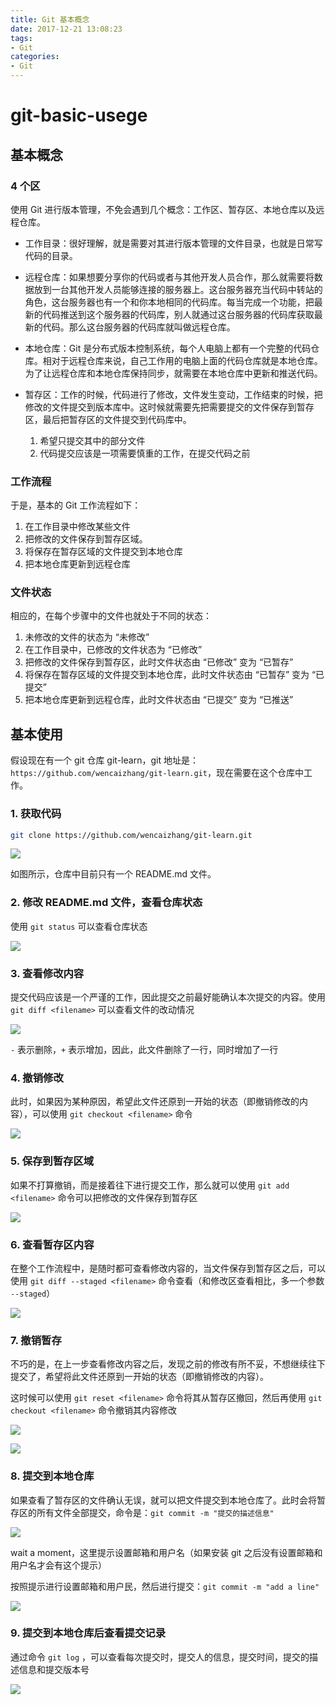 ```yaml
---
title: Git 基本概念
date: 2017-12-21 13:08:23
tags: 
- Git
categories: 
- Git
---
```

# git-basic-usege
## 基本概念

### 4 个区
使用 Git 进行版本管理，不免会遇到几个概念：工作区、暂存区、本地仓库以及远程仓库。

+ 工作目录：很好理解，就是需要对其进行版本管理的文件目录，也就是日常写代码的目录。

+ 远程仓库：如果想要分享你的代码或者与其他开发人员合作，那么就需要将数据放到一台其他开发人员能够连接的服务器上。这台服务器充当代码中转站的角色，这台服务器也有一个和你本地相同的代码库。每当完成一个功能，把最新的代码推送到这个服务器的代码库，别人就通过这台服务器的代码库获取最新的代码。那么这台服务器的代码库就叫做远程仓库。

+ 本地仓库：Git 是分布式版本控制系统，每个人电脑上都有一个完整的代码仓库。相对于远程仓库来说，自己工作用的电脑上面的代码仓库就是本地仓库。为了让远程仓库和本地仓库保持同步，就需要在本地仓库中更新和推送代码。

+ 暂存区：工作的时候，代码进行了修改，文件发生变动，工作结束的时候，把修改的文件提交到版本库中。这时候就需要先把需要提交的文件保存到暂存区，最后把暂存区的文件提交到代码库中。
    1. 希望只提交其中的部分文件
    2. 代码提交应该是一项需要慎重的工作，在提交代码之前

### 工作流程
于是，基本的 Git 工作流程如下：

1. 在工作目录中修改某些文件
1. 把修改的文件保存到暂存区域。
1. 将保存在暂存区域的文件提交到本地仓库
1. 把本地仓库更新到远程仓库

### 文件状态
相应的，在每个步骤中的文件也就处于不同的状态：

1. 未修改的文件的状态为 “未修改”
1. 在工作目录中，已修改的文件状态为 “已修改”
1. 把修改的文件保存到暂存区，此时文件状态由 “已修改” 变为 “已暂存”
1. 将保存在暂存区域的文件提交到本地仓库，此时文件状态由 “已暂存” 变为 “已提交”
1. 把本地仓库更新到远程仓库，此时文件状态由 “已提交” 变为 “已推送”


## 基本使用

假设现在有一个 git 仓库 git-learn，git 地址是：`https://github.com/wencaizhang/git-learn.git`，现在需要在这个仓库中工作。

### 1. 获取代码
  ```bash
  git clone https://github.com/wencaizhang/git-learn.git
  ```
  ![](/images/git-clone.png)

  如图所示，仓库中目前只有一个 README.md 文件。

### 2. 修改 README.md 文件，查看仓库状态

  使用 `git status` 可以查看仓库状态

  ![](/images/git-modify.png)

### 3. 查看修改内容

  提交代码应该是一个严谨的工作，因此提交之前最好能确认本次提交的内容。使用 `git diff <filename>` 可以查看文件的改动情况

  ![](/images/git-diff.png)

  `-` 表示删除，`+` 表示增加，因此，此文件删除了一行，同时增加了一行

### 4. 撤销修改

  此时，如果因为某种原因，希望此文件还原到一开始的状态（即撤销修改的内容），可以使用 `git checkout <filename>` 命令

  ![](/images/git-checkout.png)


### 5. 保存到暂存区域

  如果不打算撤销，而是接着往下进行提交工作，那么就可以使用 `git add <filename>` 命令可以把修改的文件保存到暂存区

  ![](/images/git-add.png)

### 6. 查看暂存区内容

  在整个工作流程中，是随时都可查看修改内容的，当文件保存到暂存区之后，可以使用 `git diff --staged <filename>` 命令查看（和修改区查看相比，多一个参数 `--staged`）

  ![](/images/git-diff-staged.png)

### 7. 撤销暂存

  不巧的是，在上一步查看修改内容之后，发现之前的修改有所不妥，不想继续往下提交了，希望将此文件还原到一开始的状态（即撤销修改的内容）。

  这时候可以使用 `git reset <filename>` 命令将其从暂存区撤回，然后再使用 `git checkout <filename>` 命令撤销其内容修改

  ![](/images/git-reset.png)

  ![](/images/git-checkout.png)

### 8. 提交到本地仓库

  如果查看了暂存区的文件确认无误，就可以把文件提交到本地仓库了。此时会将暂存区的所有文件全部提交，命令是：`git commit -m "提交的描述信息"`

  ![](/images/git-commit-0.png)

  wait a moment，这里提示设置邮箱和用户名（如果安装 git 之后没有设置邮箱和用户名才会有这个提示）

  按照提示进行设置邮箱和用户民，然后进行提交：`git commit -m "add a line"`

  ![](/images/git-commit.png)

### 9. 提交到本地仓库后查看提交记录

  通过命令 `git log` ，可以查看每次提交时，提交人的信息，提交时间，提交的描述信息和提交版本号

  ![](/images/git-log.png)
